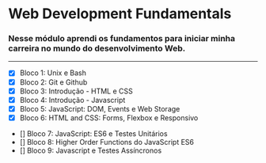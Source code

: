 # Web Development Fundamentals

### Nesse módulo aprendi os fundamentos para iniciar minha carreira no mundo do desenvolvimento Web.

<hr>

- [x] Bloco 1: Unix e Bash
- [x] Bloco 2: Git e Github
- [x] Bloco 3: Introdução - HTML e CSS
- [x] Bloco 4: Introdução - Javascript
- [x] Bloco 5: JavaScript: DOM, Events e Web Storage
- [x] Bloco 6: HTML and CSS: Forms, Flexbox e Responsivo
- [] Bloco 7: JavaScript: ES6 e Testes Unitários
- [] Bloco 8: Higher Order Functions do JavaScript ES6
- [] Bloco 9: Javascript e Testes Assíncronos